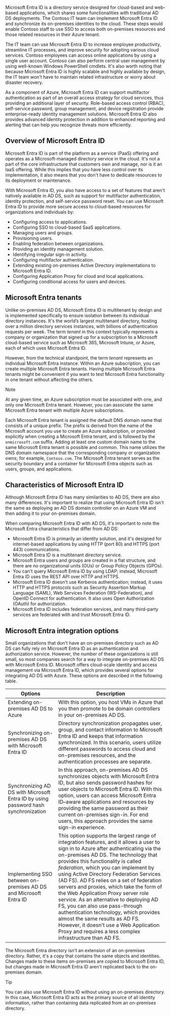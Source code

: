 Microsoft Entra ID is a directory service designed for cloud-based and web-based applications, which shares some functionalities with traditional AD DS deployments. The Contoso IT team can implement Microsoft Entra ID and synchronize its on-premises identities to the cloud. These steps would enable Contoso staff to use SSO to access both on-premises resources and those related resources in their Azure tenant.

The IT team can use Microsoft Entra ID to increase employee productivity, streamline IT processes, and improve security for adopting various cloud services. Contoso employees can access online applications by using a single user account. Contoso can also perform central user management by using well-known Windows PowerShell cmdlets. It's also worth noting that because Microsoft Entra ID is highly scalable and highly available by design, the IT team won't have to maintain related infrastructure or worry about disaster recovery.

As a component of Azure, Microsoft Entra ID can support multifactor authentication as part of an overall access strategy for cloud services, thus providing an additional layer of security. Role-based access control (RBAC), self-service password, group management, and device registration provide enterprise-ready identity management solutions. Microsoft Entra ID also provides advanced identity protection in addition to enhanced reporting and alerting that can help you recognize threats more efficiently.

## Overview of Microsoft Entra ID

Microsoft Entra ID is part of the platform as a service (PaaS) offering and operates as a Microsoft-managed directory service in the cloud. It's not a part of the core infrastructure that customers own and manage, nor is it an IaaS offering. While this implies that you have less control over its implementation, it also means that you don't have to dedicate resources to its deployment or maintenance.

With Microsoft Entra ID, you also have access to a set of features that aren't natively available in AD DS, such as support for multifactor authentication, identity protection, and self-service password reset. You can use Microsoft Entra ID to provide more secure access to cloud-based resources for organizations and individuals by:

- Configuring access to applications.
- Configuring SSO to cloud-based SaaS applications.
- Managing users and groups.
- Provisioning users.
- Enabling federation between organizations.
- Providing an identity management solution.
- Identifying irregular sign-in activity.
- Configuring multifactor authentication.
- Extending existing on-premises Active Directory implementations to Microsoft Entra ID.
- Configuring Application Proxy for cloud and local applications.
- Configuring conditional access for users and devices.

## Microsoft Entra tenants

Unlike on-premises AD DS, Microsoft Entra ID is multitenant by design and is implemented specifically to ensure isolation between its individual directory instances. It's the world’s largest multitenant directory, hosting over a million directory services instances, with billions of authentication requests per week. The term *tenant* in this context typically represents a company or organization that signed up for a subscription to a Microsoft cloud-based service such as Microsoft 365, Microsoft Intune, or Azure, each of which uses Microsoft Entra ID.

However, from the technical standpoint, the term *tenant* represents an individual Microsoft Entra instance. Within an Azure subscription, you can create multiple Microsoft Entra tenants. Having multiple Microsoft Entra tenants might be convenient if you want to test Microsoft Entra functionality in one tenant without affecting the others.

> [!NOTE]
> At any given time, an Azure subscription must be associated with one, and only one Microsoft Entra tenant. However, you can associate the same Microsoft Entra tenant with multiple Azure subscriptions.

Each Microsoft Entra tenant is assigned the default DNS domain name that consists of a unique prefix. The prefix is derived from the name of the Microsoft account you use to create an Azure subscription, or provided explicitly when creating a Microsoft Entra tenant, and is followed by the `onmicrosoft.com` suffix. Adding at least one custom domain name to the same Microsoft Entra tenant is possible and common. This name utilizes the DNS domain namespace that the corresponding company or organization owns; for example, `Contoso.com`. The Microsoft Entra tenant serves as the security boundary and a container for Microsoft Entra objects such as users, groups, and applications.

## Characteristics of Microsoft Entra ID

Although Microsoft Entra ID has many similarities to AD DS, there are also many differences. It's important to realize that using Microsoft Entra ID isn't the same as deploying an AD DS domain controller on an Azure VM and then adding it to your on-premises domain.

When comparing Microsoft Entra ID with AD DS, it's important to note the Microsoft Entra characteristics that differ from AD DS:
- Microsoft Entra ID is primarily an identity solution, and it's designed for internet-based applications by using HTTP (port 80) and HTTPS (port 443) communications.
- Microsoft Entra ID is a multitenant directory service.
- Microsoft Entra users and groups are created in a flat structure, and there are no organizational units (OUs) or Group Policy Objects (GPOs).
- You can't query Microsoft Entra ID by using LDAP; instead, Microsoft Entra ID uses the REST API over HTTP and HTTPS.
- Microsoft Entra ID doesn't use Kerberos authentication; instead, it uses HTTP and HTTPS protocols such as Security Assertion Markup Language (SAML), Web Services Federation (WS-Federation), and OpenID Connect for authentication. It also uses Open Authorization (OAuth) for authorization.
- Microsoft Entra ID includes federation services, and many third-party services are federated with and trust Microsoft Entra ID.

## Microsoft Entra integration options

Small organizations that don't have an on-premises directory such as AD DS can fully rely on Microsoft Entra ID as an authentication and authorization service. However, the number of these organizations is still small, so most companies search for a way to integrate on-premises AD DS with Microsoft Entra ID. Microsoft offers cloud-scale identity and access management via Microsoft Entra ID, which provides several options for integrating AD DS with Azure. These options are described in the following table.

|Options|Description|
|----|----|
|Extending on-premises AD DS to Azure|With this option, you host VMs in Azure that you then promote to be domain controllers in your on-premises AD DS.|
|Synchronizing on-premises AD DS with Microsoft Entra ID|Directory synchronization propagates user, group, and contact information to Microsoft Entra ID and keeps that information synchronized. In this scenario, users utilize different passwords to access cloud and on-premises resources, and the authentication processes are separate.|
|Synchronizing AD DS with Microsoft Entra ID by using password hash synchronization|In this approach, on-premises AD DS synchronizes objects with Microsoft Entra ID, but also sends password hashes for user objects to Microsoft Entra ID. With this option, users can access Microsoft Entra ID–aware applications and resources by providing the same password as their current on-premises sign-in. For end users, this approach provides the same sign-in experience.|
|Implementing SSO between on-premises AD DS and Microsoft Entra ID|This option supports the largest range of integration features, and it allows a user to sign in to Azure after authenticating via the on-premises AD DS. The technology that provides this functionality is called *federation*, which you can implement by using Active Directory Federation Services (AD FS). AD FS relies on a set of federation servers and proxies, which take the form of the Web Application Proxy server role service. As an alternative to deploying AD FS, you can also use pass-through authentication technology, which provides almost the same results as AD FS. However, it doesn't use a Web Application Proxy and requires a less complex infrastructure than AD FS.|

The Microsoft Entra directory isn't an extension of an on-premises directory. Rather, it's a copy that contains the same objects and identities. Changes made to these items on-premises are copied to Microsoft Entra ID, but changes made in Microsoft Entra ID aren't replicated back to the on-premises domain.

> [!TIP]
> You can also use Microsoft Entra ID without using an on-premises directory. In this case, Microsoft Entra ID acts as the primary source of all identity information, rather than containing data replicated from an on-premises directory.
